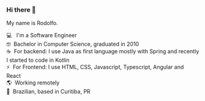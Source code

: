 ### Hi there 👋

My name is Rodolfo.

💻 &nbsp; I'm a Software Engineer <br/>
🤓&nbsp; Bachelor in Computer Science, graduated in 2010 <br/>
☕&nbsp; For backend: I use Java as first language mostly with Spring and recently I started to code in Kotlin <br/>
⚡&nbsp; For Frontend: I use HTML, CSS, Javascript, Typescript, Angular and React <br/>
🌎&nbsp; Working remotely <br/>
🏡&nbsp; Brazilian, based in Curitiba, PR <br/>
